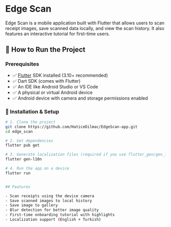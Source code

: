 # Edge Scan

Edge Scan is a mobile application built with Flutter that allows users to scan receipt images, save scanned data locally, and view the scan history. It also features an interactive tutorial for first-time users.

## 🚀 How to Run the Project

### Prerequisites

- ✅ [Flutter](https://flutter.dev/docs/get-started/install) SDK installed (3.10+ recommended)
- ✅ Dart SDK (comes with Flutter)
- ✅ An IDE like Android Studio or VS Code
- ✅ A physical or virtual Android device
- ✅ Android device with camera and storage permissions enabled

### 🔧 Installation & Setup

```bash
# 1. Clone the project
git clone https://github.com/HaticeDilmac/EdgeScan-app.git
cd edge_scan

# 2. Get dependencies
flutter pub get

# 3. Generate localization files (required if you use flutter_gen/gen_l10n)
flutter gen-l10n

# 4. Run the app on a device
flutter run


## Features

- Scan receipts using the device camera
- Save scanned images to local history
- Save image to gallery
- Blur detection for better image quality
- First-time onboarding tutorial with highlights
- Localization support (English + Turkish)